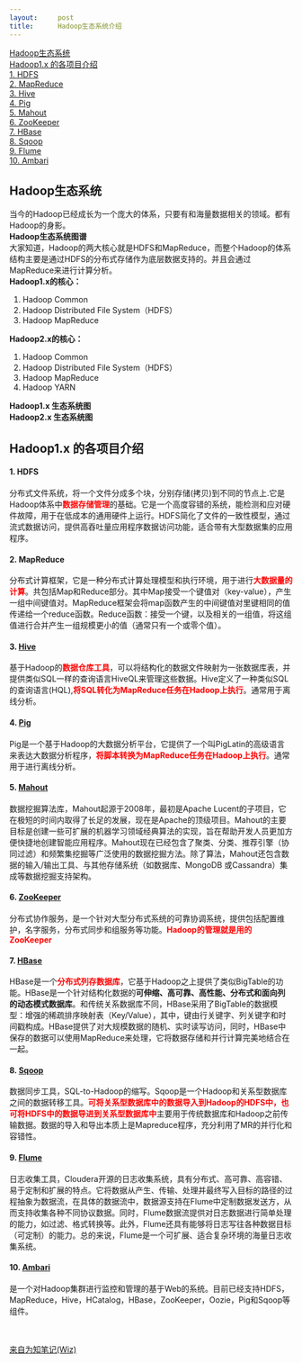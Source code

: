 ```yaml
---
layout:     post
title:      Hadoop生态系统介绍
---
```

<div id="article_content" class="article_content clearfix csdn-tracking-statistics" data-pid="blog" data-mod="popu_307" data-dsm="post">
								            <link rel="stylesheet" href="https://csdnimg.cn/release/phoenix/template/css/ck_htmledit_views-f76675cdea.css">
						<div class="htmledit_views" id="content_views">
                <div class="wiz_toc_layer"><a class="wiz_toc h1" href="#wiz_toc_0" rel="nofollow">Hadoop生态系统</a><br><a class="wiz_toc h1" href="#wiz_toc_1" rel="nofollow">Hadoop1.x 的各项目介绍</a><br><a class="wiz_toc h3" href="#wiz_toc_2" rel="nofollow">1. HDFS</a><br><a class="wiz_toc h3" href="#wiz_toc_3" rel="nofollow">2. MapReduce</a><br><a class="wiz_toc h3" href="#wiz_toc_4" rel="nofollow">3. Hive</a><br><a class="wiz_toc h3" href="#wiz_toc_5" rel="nofollow">4. Pig</a><br><a class="wiz_toc h3" href="#wiz_toc_6" rel="nofollow">5. Mahout</a><br><a class="wiz_toc h3" href="#wiz_toc_7" rel="nofollow">6. ZooKeeper</a><br><a class="wiz_toc h3" href="#wiz_toc_8" rel="nofollow">7. HBase</a><br><a class="wiz_toc h3" href="#wiz_toc_9" rel="nofollow">8. Sqoop</a><br><a class="wiz_toc h3" href="#wiz_toc_10" rel="nofollow">9. Flume</a><br><a class="wiz_toc h3" href="#wiz_toc_11" rel="nofollow">10. Ambari</a></div><a href="#wizToc" rel="nofollow"></a>

<h2 id="wiz_toc_0">Hadoop生态系统</h2>

<p>当今的Hadoop已经成长为一个庞大的体系，只要有和海量数据相关的领域。都有Hadoop的身影。 <br><strong>Hadoop生态系统图谱</strong> <br><img src="http://images2015.cnblogs.com/blog/527668/201604/527668-20160429141706269-1379491684.jpg" alt="" title=""><br>
大家知道，Hadoop的两大核心就是HDFS和MapReduce，而整个Hadoop的体系结构主要是通过HDFS的分布式存储作为底层数据支持的。并且会通过MapReduce来进行计算分析。 <br><strong>Hadoop1.x的核心：</strong></p>

<ol><li>Hadoop Common</li>
<li>Hadoop Distributed File System（HDFS）</li>
<li>Hadoop MapReduce</li>
</ol><p><strong>Hadoop2.x的核心：</strong></p>

<ol><li>Hadoop Common</li>
<li>Hadoop Distributed File System（HDFS）</li>
<li>Hadoop MapReduce</li>
<li>Hadoop YARN</li>
</ol><p><strong>Hadoop1.x 生态系统图</strong> <br><img src="http://images2015.cnblogs.com/blog/527668/201604/527668-20160429141734035-718397474.jpg" alt="" title=""><br><strong>Hadoop2.x 生态系统图</strong> <br><img src="http://images2015.cnblogs.com/blog/527668/201604/527668-20160429141801144-1675001771.jpg" alt="" title=""></p>

<h2 id="wiz_toc_1">Hadoop1.x 的各项目介绍</h2>

<h4 id="wiz_toc_2">1. HDFS</h4>

<p>分布式文件系统，将一个文件分成多个块，分别存储(拷贝)到不同的节点上.它是Hadoop体系中<font style="color:#FF0000;font-weight:bold;">数据存储管理</font>的基础。它是一个高度容错的系统，能检测和应对硬件故障，用于在低成本的通用硬件上运行。HDFS简化了文件的一致性模型，通过流式数据访问，提供高吞吐量应用程序数据访问功能，适合带有大型数据集的应用程序。</p>

<h4 id="wiz_toc_3">2. MapReduce</h4>

<p>分布式计算框架，它是一种分布式计算处理模型和执行环境，用于进行<font style="color:#FF0000;font-weight:bold;">大数据量的计算</font>。共包括Map和Reduce部分。其中Map接受一个键值对（key-value），产生一组中间键值对。MapReduce框架会将map函数产生的中间键值对里键相同的值传递给一个reduce函数。Reduce函数：接受一个键，以及相关的一组值，将这组值进行合并产生一组规模更小的值（通常只有一个或零个值）。</p>

<h4 id="wiz_toc_4">3. <a href="http://hive.apache.org/" rel="nofollow" title="Data warehouse infrastructure using the Apache Hadoop Database">Hive</a></h4>

<p>基于Hadoop的<font style="color:#FF0000;font-weight:bold;">数据仓库工具</font>，可以将结构化的数据文件映射为一张数据库表，并提供类似SQL一样的查询语言HiveQL来管理这些数据。Hive定义了一种类似SQL的查询语言(HQL),<font style="color:#FF0000;font-weight:bold;">将SQL转化为MapReduce任务在Hadoop上执行</font>。通常用于离线分析。</p>

<h4 id="wiz_toc_5">4. <a href="http://pig.apache.org/" rel="nofollow" title="Platform for analyzing large data sets">Pig</a></h4>

<p>Pig是一个基于Hadoop的大数据分析平台，它提供了一个叫PigLatin的高级语言来表达大数据分析程序，<font style="color:#FF0000;font-weight:bold;">将脚本转换为MapReduce任务在Hadoop上执行</font>。通常用于进行离线分析。</p>

<h4 id="wiz_toc_6">5. <a href="http://mahout.apache.org/" rel="nofollow" title="Scalable machine learning library">Mahout</a></h4>

<p>数据挖掘算法库，Mahout起源于2008年，最初是Apache Lucent的子项目，它在极短的时间内取得了长足的发展，现在是Apache的顶级项目。Mahout的主要目标是创建一些可扩展的机器学习领域经典算法的实现，旨在帮助开发人员更加方便快捷地创建智能应用程序。Mahout现在已经包含了聚类、分类、推荐引擎（协同过滤）和频繁集挖掘等广泛使用的数据挖掘方法。除了算法，Mahout还包含数据的输入/输出工具、与其他存储系统（如数据库、MongoDB 或Cassandra）集成等数据挖掘支持架构。</p>

<h4 id="wiz_toc_7">6. <a href="http://zookeeper.apache.org/" rel="nofollow" title="Centralized service for maintaining configuration information">ZooKeeper</a></h4>

<p>分布式协作服务，是一个针对大型分布式系统的可靠协调系统，提供包括配置维护，名字服务，分布式同步和组服务等功能。<font style="color:#FF0000;font-weight:bold;">Hadoop的管理就是用的ZooKeeper</font></p>

<h4 id="wiz_toc_8">7. <a href="http://hbase.apache.org/" rel="nofollow" title="Apache Hadoop Database">HBase</a></h4>

<p>HBase是一个<font style="color:#FF0000;font-weight:bold;">分布式列存数据库</font>，它基于Hadoop之上提供了类似BigTable的功能。HBase是一个针对结构化数据的<strong>可伸缩、高可靠、高性能、分布式和面向列的动态模式数据库</strong>。和传统关系数据库不同，HBase采用了BigTable的数据模型：增强的稀疏排序映射表（Key/Value），其中，键由行关键字、列关键字和时间戳构成。HBase提供了对大规模数据的随机、实时读写访问，同时，HBase中保存的数据可以使用MapReduce来处理，它将数据存储和并行计算完美地结合在一起。</p>

<h4 id="wiz_toc_9">8. <a href="http://sqoop.apache.org/" rel="nofollow" title="Bulk Data Transfer for Apache Hadoop and Structured Datastores">Sqoop</a></h4>

<p>数据同步工具，SQL-to-Hadoop的缩写。Sqoop是一个Hadoop和关系型数据库之间的数据转移工具。<font style="color:#FF0000;font-weight:bold;">可将关系型数据库中的数据导入到Hadoop的HDFS中，也可将HDFS中的数据导进到关系型数据库中</font>主要用于传统数据库和Hadoop之前传输数据。数据的导入和导出本质上是Mapreduce程序，充分利用了MR的并行化和容错性。</p>

<h4 id="wiz_toc_10">9. <a href="http://flume.apache.org/" rel="nofollow" title="A reliable service for efficiently collecting, aggregating, and moving large amounts of log data">Flume</a></h4>

<p>日志收集工具，Cloudera开源的日志收集系统，具有分布式、高可靠、高容错、易于定制和扩展的特点。它将数据从产生、传输、处理并最终写入目标的路径的过程抽象为数据流，在具体的数据流中，数据源支持在Flume中定制数据发送方，从而支持收集各种不同协议数据。同时，Flume数据流提供对日志数据进行简单处理的能力，如过滤、格式转换等。此外，Flume还具有能够将日志写往各种数据目标（可定制）的能力。总的来说，Flume是一个可扩展、适合复杂环境的海量日志收集系统。</p>

<h4 id="wiz_toc_11">10. <a href="http://ambari.apache.org/" rel="nofollow" title="Hadoop cluster management">Ambari</a></h4>

<p>是一个对Hadoop集群进行监控和管理的基于Web的系统。目前已经支持HDFS，MapReduce，Hive，HCatalog，HBase，ZooKeeper，Oozie，Pig和Sqoop等组件。</p><br><br><div><a title="来自为知笔记(Wiz)" href="http://www.wiz.cn/i/fc6402d0" rel="nofollow">来自为知笔记(Wiz)</a></div><br><br>            </div>
                </div>